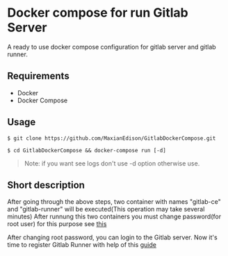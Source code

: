 # Docker compose for run Gitlab Server

A ready to use docker compose configuration for gitlab server and gitlab runner.

## Requirements

- Docker
- Docker Compose

## Usage

```
$ git clone https://github.com/MaxianEdison/GitlabDockerCompose.git

$ cd GitlabDockerCompose && docker-compose run [-d]
```

> Note: if you want see logs don't use -d option otherwise use.

## Short description

After going through the above steps, two container with names "gitlab-ce" and "gitlab-runner" will be executed(This operation may take several minutes)
After runnung this two containers you must change password(for root user) for this purpose see [this](https://docs.gitlab.com/ee/security/reset_user_password.html)

After changing root password, you can login to the Gitlab server. Now it's time to register Gitlab Runner with help of this [guide](https://docs.gitlab.com/runner/register/)
